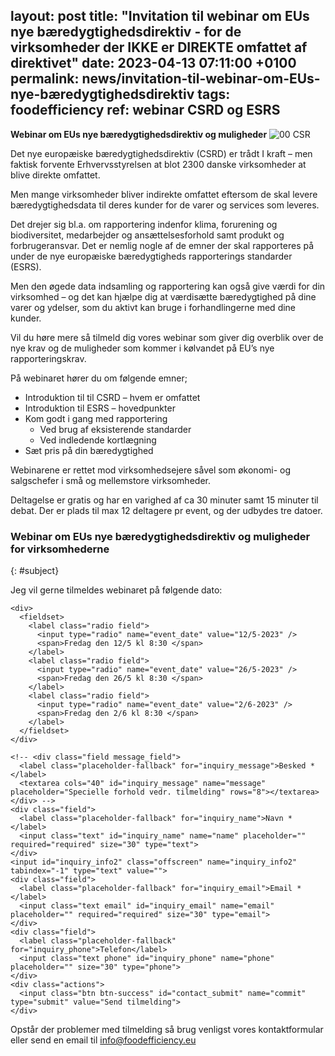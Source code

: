 layout: post
title:  "Invitation til webinar om EUs nye bæredygtighedsdirektiv - for de virksomheder der IKKE er DIREKTE omfattet af direktivet"
date:   2023-04-13 07:11:00 +0100
permalink: news/invitation-til-webinar-om-EUs-nye-bæredygtighedsdirektiv
tags: foodefficiency
ref: webinar CSRD og ESRS
---
**Webinar om EUs nye bæredygtighedsdirektiv og muligheder**
![00 CSR](https://user-images.githubusercontent.com/75361000/229443419-00831445-fdb4-4849-bb31-38ef09519ced.jpg#pull-right;w360)

Det nye europæiske bæredygtighedsdirektiv (CSRD) er trådt I kraft – men faktisk forvente Erhvervsstyrelsen at blot 2300 danske virksomheder at blive direkte omfattet.

Men mange virksomheder bliver indirekte omfattet eftersom de skal levere bæredygtighedsdata til deres kunder for de varer og services som leveres. 

Det drejer sig bl.a. om rapportering indenfor klima, forurening og biodiversitet, medarbejder og ansættelsesforhold samt produkt og forbrugeransvar. 
Det er nemlig nogle af de emner der skal rapporteres på under de nye europæiske bæredygtigheds rapporterings standarder (ESRS).

Men den øgede data indsamling og rapportering kan også give værdi for din virksomhed – og det kan hjælpe dig at værdisætte bæredygtighed på dine varer og ydelser, som du aktivt kan bruge i forhandlingerne med dine kunder.

Vil du høre mere så tilmeld dig vores webinar som giver dig overblik over de nye krav og de muligheder som kommer i kølvandet på EU’s nye rapporteringskrav.

På webinaret hører du om følgende emner;
- Introduktion til til CSRD – hvem er omfattet 
- Introduktion til ESRS – hovedpunkter 
- Kom godt i gang med rapportering 
  -	Ved brug af eksisterende standarder
  -	Ved indledende kortlægning 
- Sæt pris på din bæredygtighed 


Webinarene er rettet mod virksomhedsejere såvel som økonomi- og salgschefer i små og mellemstore virksomheder.

Deltagelse er gratis og har en varighed af ca 30 minuter samt 15 minuter til debat. Der er plads til max 12  deltagere pr event, og der udbydes tre datoer.

### Webinar om EUs nye bæredygtighedsdirektiv og muligheder for virksomhederne
{: #subject}

Jeg vil gerne tilmeldes webinaret på følgende dato:

<div class="contact-inner">
<div class="inquiries">
  <form accept-charset="UTF-8" class="new_inquiry" id="new_inquiry" method="post" data-name="Contact form">
    <div style="margin:0;padding:0;display:inline">
      <input id="locale" name="locale" type="hidden" value="da">
      <input id="utf8" name="utf8" type="hidden" value="✓">
      <input id="authenticity_token" name="authenticity_token" type="hidden" value="8vr2lMQljUu/67VhB2GS5pXRZubfGknz0sIweGYatWU=">
    </div>

    <div>
      <fieldset>
        <label class="radio field">
          <input type="radio" name="event_date" value="12/5-2023" />
          <span>Fredag den 12/5 kl 8:30 </span>
        </label>      
        <label class="radio field">
          <input type="radio" name="event_date" value="26/5-2023" />
          <span>Fredag den 26/5 kl 8:30 </span>
        </label>
        <label class="radio field">
          <input type="radio" name="event_date" value="2/6-2023" />
          <span>Fredag den 2/6 kl 8:30 </span>
        </label>
      </fieldset>
    </div>

    <!-- <div class="field message_field">
      <label class="placeholder-fallback" for="inquiry_message">Besked *</label>
      <textarea cols="40" id="inquiry_message" name="message" placeholder="Specielle forhold vedr. tilmelding" rows="8"></textarea>
    </div> -->
    <div class="field">
      <label class="placeholder-fallback" for="inquiry_name">Navn *</label>
      <input class="text" id="inquiry_name" name="name" placeholder="" required="required" size="30" type="text">
    </div>
    <input id="inquiry_info2" class="offscreen" name="inquiry_info2" tabindex="-1" type="text" value="">
    <div class="field">
      <label class="placeholder-fallback" for="inquiry_email">Email *</label>
      <input class="text email" id="inquiry_email" name="email" placeholder="" required="required" size="30" type="email">
    </div>
    <div class="field">
      <label class="placeholder-fallback" for="inquiry_phone">Telefon</label>
      <input class="text phone" id="inquiry_phone" name="phone" placeholder="" size="30" type="phone">
    </div>
    <div class="actions">
      <input class="btn btn-success" id="contact_submit" name="commit" type="submit" value="Send tilmelding">
    </div>
  </form>
</div>
</div>
<script type="text/javascript">
function clearInquiryForm() {
  // document.getElementById("inquiry_message").value = "";
  document.getElementById("inquiry_name").value = "";
  document.getElementById("inquiry_email").value = "";
  document.getElementById("inquiry_phone").value = "";
}

// ContactUs API
document.getElementById("contact_submit").addEventListener("click", function(event){
  event.preventDefault()

  const locale = document.getElementById("locale").value;
  const checkedBoxes = document.querySelectorAll('input[type=checkbox]:checked');
  const checkedRadios = document.querySelectorAll('input[type=radio]:checked');
  var message = "Tilmelding til følgende event(s):\n";
  checkedBoxes.forEach(input => {
      // var nextSibling = input.nextSibling;
      // while(nextSibling && nextSibling.nodeType != 1) {
      //   nextSibling = nextSibling.nextSibling
      // }
      // message = message + " *  " + nextSibling.innerHTML + " - " + input.value || input.name + "\n";
      message = message + " *  " + input.name + "\n";
    });
  checkedRadios.forEach(input => {
      message = message + " *  " + input.value + "\n";
    });
  const name = document.getElementById("inquiry_name").value;
  const info2 = document.getElementById("inquiry_info2").value;
  const email = document.getElementById("inquiry_email").value; 
  const phone = document.getElementById("inquiry_phone").value; 
  const subject = "[ESG] " + document.getElementById("subject").innerText;
  const data = { locale, subject, message, name, info2, email, phone }
  const url = 'https://fb65cne4o6.execute-api.eu-central-1.amazonaws.com/send';
  const headers = {
    'Access-Control-Allow-Origin': '*',
    'Access-Control-Allow-Credentials': true,
  }
  axios.post(url, data, headers).then(res => {
    alert('Mange tak for din tilmelding.  Vi vil vende tilbage snarest muligt.');
    clearInquiryForm();
  }).catch(err => {
    console.log(err)
    alert("Der skete en fejl. Check om du har udfyldt felterne: besked, navn, email og telefon samt om du har netforbindelse.\n\nFejltekst: " + err);
  })
  return true;
});
</script>
<script src="https://cdnjs.cloudflare.com/ajax/libs/axios/0.18.0/axios.min.js"></script>

Opstår der problemer med tilmelding så brug venligst vores kontaktformular eller send en email til info@foodefficiency.eu
